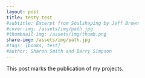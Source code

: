 ```yaml
---
layout: post
title: testy test
#subtitle: Excerpt from Soulshaping by Jeff Brown
#cover-img: /assets/img/path.jpg
#thumbnail-img: /assets/img/thumb.png
share-img: /assets/img/path.jpg
#tags: [books, test]
#author: Sharon Smith and Barry Simpson
---
```


This post marks the publication of my projects.